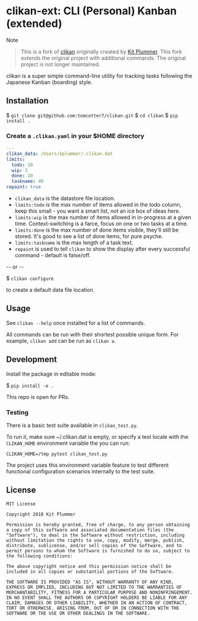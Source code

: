# clikan-ext: CLI (Personal) Kanban (extended)

> [!NOTE]
> > This is a fork of [clikan](https://github.com/kitplummer/clikan) originally created by [Kit Plummer](https://github.com/kitplummer). This fork extends the original project with additional commands. The original project is not longer maintained.

clikan is a super simple command-line utility for tracking tasks following the Japanese Kanban (boarding) style.

## Installation

$ `git clone git@github.com:tomcotter7/clikan.git`
$ `cd clikan`
$ `pip install .`

### Create a `.clikan.yaml` in your $HOME directory

```yaml
---
clikan_data: /Users/kplummer/.clikan.dat
limits:
  todo: 10
  wip: 3
  done: 10
  taskname: 40
repaint: true
```

* `clikan_data` is the datastore file location.
* `limits:todo` is the max number of items allowed in the todo column, keep this small - you want a smart list, not an ice box of ideas here.
* `limits:wip` is the max number of items allowed in in-progress at a given time.  Context-switching is a farce, focus on one or two tasks at a time.
* `limits:done` is the max number of done items visible, they'll still be stored.  It's good to see a list of done items, for pure psyche.
* `limits:taskname` is the max length of a task text.
* `repaint` is used to tell `clikan` to show the display after every successful command - default is false/off.

-- or --

$ `clikan configure`

to create a default data file location.

## Usage

See `clikan --help` once installed for a list of commands.

All commands can be run with their shortest possible unique form.  For example, `clikan add` can be run as `clikan a`.

## Development

Install the package in editable mode:

$ `pip install -e .`

This repo is open for PRs.

### Testing

There is a basic test suite available in `clikan_test.py`.

To run it, make sure ~/.clikan.dat is empty, or specify a test locale
with the `CLIKAN_HOME` environment variable the you can run:

```
CLIKAN_HOME=/tmp pytest clikan_test.py
```

The project uses this environment variable feature to test different functional configuration scenarios internally to the test suite.

## License

```
MIT License

Copyright 2018 Kit Plummer

Permission is hereby granted, free of charge, to any person obtaining a copy of this software and associated documentation files (the "Software"), to deal in the Software without restriction, including without limitation the rights to use, copy, modify, merge, publish, distribute, sublicense, and/or sell copies of the Software, and to permit persons to whom the Software is furnished to do so, subject to the following conditions:

The above copyright notice and this permission notice shall be included in all copies or substantial portions of the Software.

THE SOFTWARE IS PROVIDED "AS IS", WITHOUT WARRANTY OF ANY KIND, EXPRESS OR IMPLIED, INCLUDING BUT NOT LIMITED TO THE WARRANTIES OF MERCHANTABILITY, FITNESS FOR A PARTICULAR PURPOSE AND NONINFRINGEMENT. IN NO EVENT SHALL THE AUTHORS OR COPYRIGHT HOLDERS BE LIABLE FOR ANY CLAIM, DAMAGES OR OTHER LIABILITY, WHETHER IN AN ACTION OF CONTRACT, TORT OR OTHERWISE, ARISING FROM, OUT OF OR IN CONNECTION WITH THE SOFTWARE OR THE USE OR OTHER DEALINGS IN THE SOFTWARE.
```
